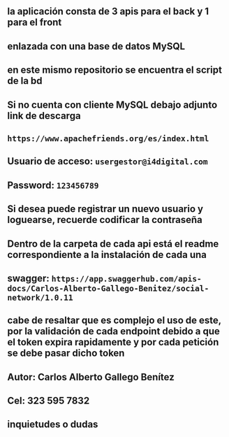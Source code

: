## la aplicación consta de 3 apis para el back y 1 para el front

## enlazada con una base de datos MySQL

## en este mismo repositorio se encuentra el script de la bd

## Si no cuenta con cliente MySQL debajo adjunto link de descarga

## `https://www.apachefriends.org/es/index.html`

## Usuario de acceso: `usergestor@i4digital.com`

## Password: `123456789`

## Si desea puede registrar un nuevo usuario y loguearse, recuerde codificar la contraseña

## Dentro de la carpeta de cada api está el readme correspondiente a la instalación de cada una

## swagger: `https://app.swaggerhub.com/apis-docs/Carlos-Alberto-Gallego-Benitez/social-network/1.0.11`

## cabe de resaltar que es complejo el uso de este, por la validación de cada endpoint debido a que el token expira rapidamente y por cada petición se debe pasar dicho token

## Autor: Carlos Alberto Gallego Benítez

## Cel: 323 595 7832

## inquietudes o dudas

